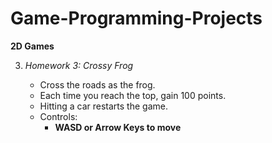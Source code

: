 # Game-Programming-Projects

**2D Games**

3. *Homework 3:*
*Crossy Frog*

    - Cross the roads as the frog.
    - Each time you reach the top, gain 100 points.
    - Hitting a car restarts the game.
    - Controls:
      - **WASD or Arrow Keys to move**